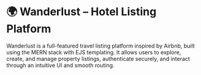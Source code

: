 # 🌍 Wanderlust – Hotel Listing Platform

Wanderlust is a full-featured travel listing platform inspired by Airbnb, built using the MERN stack with EJS templating.
It allows users to explore, create, and manage property listings, authenticate securely, and interact through an intuitive UI and smooth routing.
